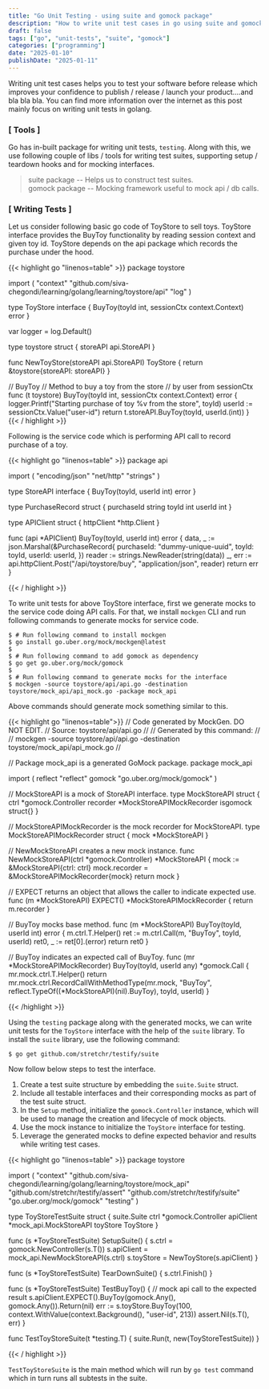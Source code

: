 ```yaml
---
title: "Go Unit Testing - using suite and gomock package"
description: "How to write unit test cases in go using suite and gomock packages"
draft: false
tags: ["go", "unit-tests", "suite", "gomock"]
categories: ["programming"]
date: "2025-01-10"
publishDate: "2025-01-11"
---
```


Writing unit test cases helps you to test your software before release which improves your confidence to 
publish / release / launch your product....and bla bla bla. You can find more information over the internet 
as this post mainly focus on writing unit tests in golang.

### **[ Tools ]**

Go has in-built package for writing unit tests, `testing`. Along with this, we use following couple of libs / tools for
writing test suites, supporting setup / teardown hooks and for mocking interfaces.

> suite package -- Helps us to construct test suites. \
> gomock package -- Mocking framework useful to mock api / db calls.

### **[ Writing Tests ]**

Let us consider following basic go code of ToyStore to sell toys. ToyStore interface provides the BuyToy functionality 
by reading session context and given toy id. ToyStore depends on the api package which records the purchase under the hood.

{{< highlight go "linenos=table" >}}
package toystore

import (
    "context"
    "github.com/siva-chegondi/learning/golang/learning/toystore/api"
    "log"
)

type ToyStore interface {
    BuyToy(toyId int, sessionCtx context.Context) error
}

var logger = log.Default()

type toystore struct {
    storeAPI api.StoreAPI
}

func NewToyStore(storeAPI api.StoreAPI) ToyStore {
    return &toystore{storeAPI: storeAPI}
}

// BuyToy
// Method to buy a toy from the store
// by user from sessionCtx
func (t toystore) BuyToy(toyId int, sessionCtx context.Context) error {
    logger.Printf("Starting purchase of toy %v from the store", toyId)
    userId := sessionCtx.Value("user-id")
    return t.storeAPI.BuyToy(toyId, userId.(int))
}
{{< / highlight >}}

Following is the service code which is performing API call to record purchase of a toy.

{{< highlight go "linenos=table" >}}
package api

import (
    "encoding/json"
    "net/http"
    "strings"
)

type StoreAPI interface {
    BuyToy(toyId, userId int) error
}

type PurchaseRecord struct {
    purchaseId string
    toyId      int
    userId     int
}

type APIClient struct {
    httpClient *http.Client
}

func (api *APIClient) BuyToy(toyId, userId int) error {
	data, _ := json.Marshal(&PurchaseRecord{
		purchaseId: "dummy-unique-uuid",
		toyId:      toyId,
		userId:     userId,
	})
	reader := strings.NewReader(string(data))
	_, err := api.httpClient.Post("/api/toystore/buy", "application/json", reader)
	return err
}

{{< / highlight >}}

To write unit tests for above ToyStore interface, first we generate mocks to the service code doing API calls. 
For that, we install `mockgen` CLI and run following commands to generate mocks for service code. 

```aiignore
$ # Run following command to install mockgen
$ go install go.uber.org/mock/mockgen@latest
$
$ # Run following command to add gomock as dependency
$ go get go.uber.org/mock/gomock
$
$ # Run following command to generate mocks for the interface
$ mockgen -source toystore/api/api.go -destination toystore/mock_api/api_mock.go -package mock_api
```
Above commands should generate mock something similar to this.

{{< highlight go "linenos=table">}}
// Code generated by MockGen. DO NOT EDIT.
// Source: toystore/api/api.go
//
// Generated by this command:
//
//	mockgen -source toystore/api/api.go -destination toystore/mock_api/api_mock.go
//

// Package mock_api is a generated GoMock package.
package mock_api

import (
    reflect "reflect"
	gomock "go.uber.org/mock/gomock"
)

// MockStoreAPI is a mock of StoreAPI interface.
type MockStoreAPI struct {
    ctrl     *gomock.Controller
    recorder *MockStoreAPIMockRecorder
    isgomock struct{}
}

// MockStoreAPIMockRecorder is the mock recorder for MockStoreAPI.
type MockStoreAPIMockRecorder struct {
    mock *MockStoreAPI
}

// NewMockStoreAPI creates a new mock instance.
func NewMockStoreAPI(ctrl *gomock.Controller) *MockStoreAPI {
    mock := &MockStoreAPI{ctrl: ctrl}
    mock.recorder = &MockStoreAPIMockRecorder{mock}
    return mock
}

// EXPECT returns an object that allows the caller to indicate expected use.
func (m *MockStoreAPI) EXPECT() *MockStoreAPIMockRecorder {
    return m.recorder
}

// BuyToy mocks base method.
func (m *MockStoreAPI) BuyToy(toyId, userId int) error {
    m.ctrl.T.Helper()
    ret := m.ctrl.Call(m, "BuyToy", toyId, userId)
    ret0, _ := ret[0].(error)
    return ret0
}

// BuyToy indicates an expected call of BuyToy.
func (mr *MockStoreAPIMockRecorder) BuyToy(toyId, userId any) *gomock.Call {
    mr.mock.ctrl.T.Helper()
    return mr.mock.ctrl.RecordCallWithMethodType(mr.mock, "BuyToy", reflect.TypeOf((*MockStoreAPI)(nil).BuyToy), toyId, userId)
}

{{< /highlight >}}

Using the `testing` package along with the generated mocks, we can write unit tests for the `ToyStore` interface with the help of the `suite` library. 
To install the `suite` library, use the following command:

```aiignore
$ go get github.com/stretchr/testify/suite 
```

Now follow below steps to test the interface.
1. Create a test suite structure by embedding the `suite.Suite` struct.
2. Include all testable interfaces and their corresponding mocks as part of the test suite struct.
3. In the `Setup` method, initialize the `gomock.Controller` instance, which will be used to manage the creation and lifecycle of mock objects.
4. Use the mock instance to initialize the `ToyStore` interface for testing.
5. Leverage the generated mocks to define expected behavior and results while writing test cases. 

{{< highlight go "linenos=table" >}}
package toystore

import (
    "context"
    "github.com/siva-chegondi/learning/golang/learning/toystore/mock_api"
    "github.com/stretchr/testify/assert"
    "github.com/stretchr/testify/suite"
    "go.uber.org/mock/gomock"
    "testing"
)

type ToyStoreTestSuite struct {
    suite.Suite
	ctrl      *gomock.Controller
	apiClient *mock_api.MockStoreAPI
	toyStore ToyStore
}

func (s *ToyStoreTestSuite) SetupSuite() {
    s.ctrl = gomock.NewController(s.T())
    s.apiClient = mock_api.NewMockStoreAPI(s.ctrl)
	s.toyStore = NewToyStore(s.apiClient)
}

func (s *ToyStoreTestSuite) TearDownSuite() {
    s.ctrl.Finish()
}

func (s *ToyStoreTestSuite) TestBuyToy() {
    // mock api call to the expected result
    s.apiClient.EXPECT().BuyToy(gomock.Any(), gomock.Any()).Return(nil)
    err := s.toyStore.BuyToy(100, context.WithValue(context.Background(), "user-id", 213))
    assert.Nil(s.T(), err)
}

func TestToyStoreSuite(t *testing.T) {
    suite.Run(t, new(ToyStoreTestSuite))
}

{{< / highlight >}}

`TestToyStoreSuite` is the main method which will run by `go test` command which in turn runs all subtests in the suite.
